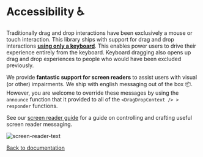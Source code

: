 # Accessibility ♿️

Traditionally drag and drop interactions have been exclusively a mouse or touch interaction. This library ships with support for drag and drop interactions [**using only a keyboard**](/docs/general/sensor/keyboard.md). This enables power users to drive their experience entirely from the keyboard. Keyboard dragging also opens up drag and drop experiences to people who would have been excluded previously.

We provide **fantastic support for screen readers** to assist users with visual (or other) impairments. We ship with english messaging out of the box 📦. However, you are welcome to override these messages by using the `announce` function that it provided to all of the `<DragDropContext /> > responder` functions.

See our [screen reader guide](/docs/guides/screen-reader.md) for a guide on controlling and crafting useful screen reader messaging.

![screen-reader-text](https://user-images.githubusercontent.com/2182637/36571009-d326d82a-1888-11e8-9a1d-e44f8b969c2f.gif)

[Back to documentation](/README.md#documentation-)
